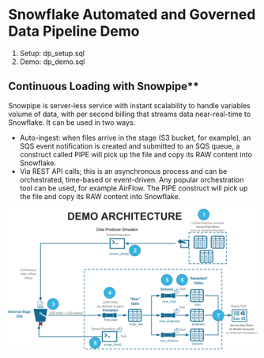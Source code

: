 # Snowflake Automated and Governed Data Pipeline Demo

1. Setup: dp_setup.sql
2. Demo: dp_demo.sql




## Continuous Loading with Snowpipe**

Snowpipe is server-less service with instant scalability to handle variables volume of data, with per second billing that streams data near-real-time to Snowflake. 
It can be used in two ways: 
- Auto-ingest: when files arrive in the stage (S3 bucket, for example), an SQS event notification is created and submitted to an SQS queue, a construct called PIPE will pick up the file and copy its RAW content into Snowflake.
- Via REST API calls; this is an asynchronous process and can be orchestrated, time-based or event-driven. Any popular orchestration tool can be used, for example AirFlow. The PIPE construct will pick up the file and copy its RAW content into Snowflake.

<img src="./snowflake_data_pipe_demo_architecture.png">
